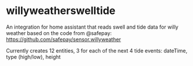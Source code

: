 # willyweatherswelltide
An integration for home assistant that reads swell and tide data for willy weather based on the code from @safepay: https://github.com/safepay/sensor.willyweather

Currently creates 12 entities, 3 for each of the next 4 tide events: dateTime, type (high/low), height

